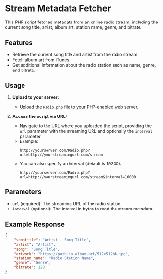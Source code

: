 # Stream Metadata Fetcher

This PHP script fetches metadata from an online radio stream, including the current song title, artist, album art, station name, genre, and bitrate.

## Features

- Retrieve the current song title and artist from the radio stream.
- Fetch album art from iTunes.
- Get additional information about the radio station such as name, genre, and bitrate.

## Usage

1. **Upload to your server:**
    - Upload the `Radio.php` file to your PHP-enabled web server.

2. **Access the script via URL:**
    - Navigate to the URL where you uploaded the script, providing the `url` parameter with the streaming URL and optionally the `interval` parameter.
    - Example:
      ```
      http://yourserver.com/Radio.php?url=http://yourstreamingurl.com/stream
      ```
    - You can also specify an interval (default is 19200):
      ```
      http://yourserver.com/Radio.php?url=http://yourstreamingurl.com/stream&interval=16000
      ```

## Parameters

- `url` (required): The streaming URL of the radio station.
- `interval` (optional): The interval in bytes to read the stream metadata.

## Example Response

```json
{
    "songtitle": "Artist - Song Title",
    "artist": "Artist",
    "song": "Song Title",
    "artwork": "https://path.to.album.art/512x512bb.jpg",
    "station_name": "Radio Station Name",
    "genre": "Genre",
    "bitrate": 128
}
